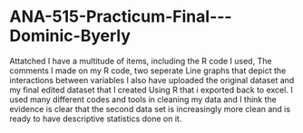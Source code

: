 # ANA-515-Practicum-Final---Dominic-Byerly

Attatched I have a multitude of items, including the R code I used, The comments I made on my R code, two seperate Line graphs that depict the interactions between variables
I also have uploaded the original dataset and my final edited dataset that I created Using R that i exported back to excel. 
I used many different codes and tools in cleaning my data and I think the evidence is clear that the second data set is increasingly more clean and is ready to have descriptive statistics done on it. 
